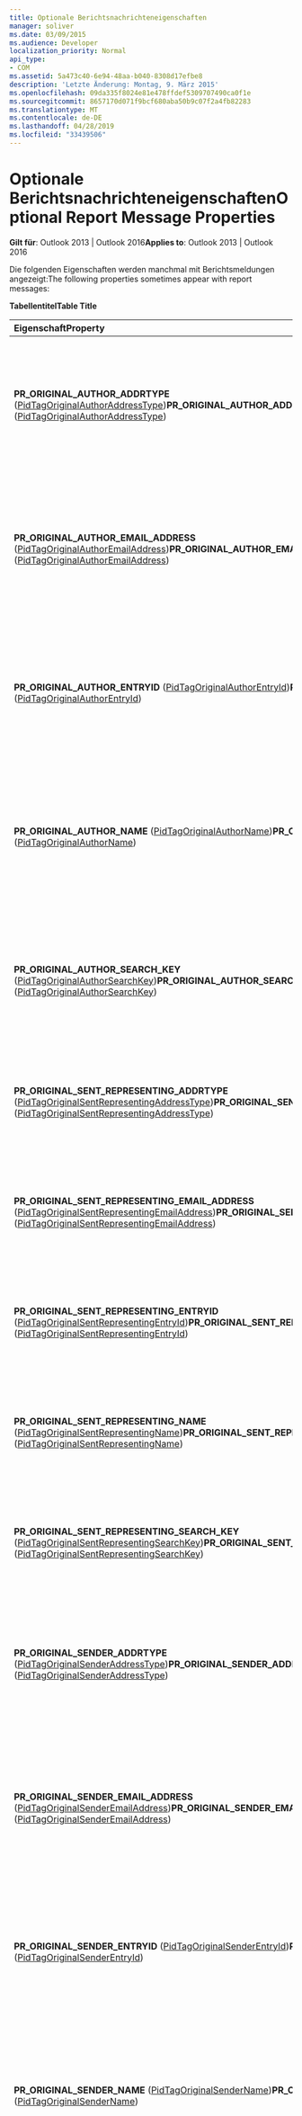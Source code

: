 ```yaml
---
title: Optionale Berichtsnachrichteneigenschaften
manager: soliver
ms.date: 03/09/2015
ms.audience: Developer
localization_priority: Normal
api_type:
- COM
ms.assetid: 5a473c40-6e94-48aa-b040-8308d17efbe8
description: 'Letzte Änderung: Montag, 9. März 2015'
ms.openlocfilehash: 09da335f8024e81e478ffdef5309707490ca0f1e
ms.sourcegitcommit: 8657170d071f9bcf680aba50b9c07f2a4fb82283
ms.translationtype: MT
ms.contentlocale: de-DE
ms.lasthandoff: 04/28/2019
ms.locfileid: "33439506"
---
```

# <a name="optional-report-message-properties"></a><span data-ttu-id="6ee0d-103">Optionale Berichtsnachrichteneigenschaften</span><span class="sxs-lookup"><span data-stu-id="6ee0d-103">Optional Report Message Properties</span></span>

  
  
<span data-ttu-id="6ee0d-104">**Gilt für**: Outlook 2013 | Outlook 2016</span><span class="sxs-lookup"><span data-stu-id="6ee0d-104">**Applies to**: Outlook 2013 | Outlook 2016</span></span> 
  
<span data-ttu-id="6ee0d-105">Die folgenden Eigenschaften werden manchmal mit Berichtsmeldungen angezeigt:</span><span class="sxs-lookup"><span data-stu-id="6ee0d-105">The following properties sometimes appear with report messages:</span></span>
  
<span data-ttu-id="6ee0d-106">**Tabellentitel**</span><span class="sxs-lookup"><span data-stu-id="6ee0d-106">**Table Title**</span></span>

|<span data-ttu-id="6ee0d-107">**Eigenschaft**</span><span class="sxs-lookup"><span data-stu-id="6ee0d-107">**Property**</span></span>|<span data-ttu-id="6ee0d-108">**Beschreibung**</span><span class="sxs-lookup"><span data-stu-id="6ee0d-108">**Description**</span></span>|
|:-----|:-----|
|<span data-ttu-id="6ee0d-109">**PR_ORIGINAL_AUTHOR_ADDRTYPE** ([PidTagOriginalAuthorAddressType](pidtagoriginalauthoraddresstype-canonical-property.md))</span><span class="sxs-lookup"><span data-stu-id="6ee0d-109">**PR_ORIGINAL_AUTHOR_ADDRTYPE** ([PidTagOriginalAuthorAddressType](pidtagoriginalauthoraddresstype-canonical-property.md))</span></span>  <br/> |<span data-ttu-id="6ee0d-110">Enthält den Adresstyp des Autors der ersten Version einer Nachricht, d. h. die Nachricht, bevor sie weitergeleitet oder beantwortet wird.</span><span class="sxs-lookup"><span data-stu-id="6ee0d-110">Contains the address type of the author of the first version of a message, that is, the message before it is forwarded or replied to.</span></span>  <br/> |
|<span data-ttu-id="6ee0d-111">**PR_ORIGINAL_AUTHOR_EMAIL_ADDRESS** ([PidTagOriginalAuthorEmailAddress](pidtagoriginalauthoremailaddress-canonical-property.md))</span><span class="sxs-lookup"><span data-stu-id="6ee0d-111">**PR_ORIGINAL_AUTHOR_EMAIL_ADDRESS** ([PidTagOriginalAuthorEmailAddress](pidtagoriginalauthoremailaddress-canonical-property.md))</span></span>  <br/> |<span data-ttu-id="6ee0d-112">Enthält die E-Mail-Adresse des Autors der ersten Version einer Nachricht, d. h. die Nachricht, bevor sie weitergeleitet oder beantwortet wird.</span><span class="sxs-lookup"><span data-stu-id="6ee0d-112">Contains the email address of the author of the first version of a message, that is, the message before it is forwarded or replied to.</span></span>  <br/> |
|<span data-ttu-id="6ee0d-113">**PR_ORIGINAL_AUTHOR_ENTRYID** ([PidTagOriginalAuthorEntryId](pidtagoriginalauthorentryid-canonical-property.md))</span><span class="sxs-lookup"><span data-stu-id="6ee0d-113">**PR_ORIGINAL_AUTHOR_ENTRYID** ([PidTagOriginalAuthorEntryId](pidtagoriginalauthorentryid-canonical-property.md))</span></span>  <br/> |<span data-ttu-id="6ee0d-114">Enthält die Eintrags-ID des Autors der ersten Version einer Nachricht, d. h. die Nachricht, bevor sie weitergeleitet oder beantwortet wird.</span><span class="sxs-lookup"><span data-stu-id="6ee0d-114">Contains the entry identifier of the author of the first version of a message, that is, the message before it is forwarded or replied to.</span></span>  <br/> |
|<span data-ttu-id="6ee0d-115">**PR_ORIGINAL_AUTHOR_NAME** ([PidTagOriginalAuthorName](pidtagoriginalauthorname-canonical-property.md))</span><span class="sxs-lookup"><span data-stu-id="6ee0d-115">**PR_ORIGINAL_AUTHOR_NAME** ([PidTagOriginalAuthorName](pidtagoriginalauthorname-canonical-property.md))</span></span>  <br/> |<span data-ttu-id="6ee0d-116">Enthält den Anzeigenamen des Autors der ersten Version einer Nachricht, d. h. die Nachricht, bevor sie weitergeleitet oder beantwortet wird.</span><span class="sxs-lookup"><span data-stu-id="6ee0d-116">Contains the display name of the author of the first version of a message, that is, the message before it is forwarded or replied to.</span></span>  <br/> |
|<span data-ttu-id="6ee0d-117">**PR_ORIGINAL_AUTHOR_SEARCH_KEY** ([PidTagOriginalAuthorSearchKey](pidtagoriginalauthorsearchkey-canonical-property.md))</span><span class="sxs-lookup"><span data-stu-id="6ee0d-117">**PR_ORIGINAL_AUTHOR_SEARCH_KEY** ([PidTagOriginalAuthorSearchKey](pidtagoriginalauthorsearchkey-canonical-property.md))</span></span>  <br/> |<span data-ttu-id="6ee0d-118">Enthält den Suchschlüssel des Autors der ersten Version einer Nachricht, d. h. die Nachricht, bevor sie weitergeleitet oder beantwortet wird.</span><span class="sxs-lookup"><span data-stu-id="6ee0d-118">Contains the search key of the author of the first version of a message, that is, the message before it is forwarded or replied to.</span></span>  <br/> |
|<span data-ttu-id="6ee0d-119">**PR_ORIGINAL_SENT_REPRESENTING_ADDRTYPE** ([PidTagOriginalSentRepresentingAddressType](pidtagoriginalsentrepresentingaddresstype-canonical-property.md))</span><span class="sxs-lookup"><span data-stu-id="6ee0d-119">**PR_ORIGINAL_SENT_REPRESENTING_ADDRTYPE** ([PidTagOriginalSentRepresentingAddressType](pidtagoriginalsentrepresentingaddresstype-canonical-property.md))</span></span>  <br/> |<span data-ttu-id="6ee0d-120">Enthält den Adresstyp des Messagingbenutzers, in dessen Auftrag die ursprüngliche Nachricht gesendet wurde.</span><span class="sxs-lookup"><span data-stu-id="6ee0d-120">Contains the address type of the messaging user on whose behalf the original message was sent.</span></span>  <br/> |
|<span data-ttu-id="6ee0d-121">**PR_ORIGINAL_SENT_REPRESENTING_EMAIL_ADDRESS** ([PidTagOriginalSentRepresentingEmailAddress](pidtagoriginalsentrepresentingemailaddress-canonical-property.md))</span><span class="sxs-lookup"><span data-stu-id="6ee0d-121">**PR_ORIGINAL_SENT_REPRESENTING_EMAIL_ADDRESS** ([PidTagOriginalSentRepresentingEmailAddress](pidtagoriginalsentrepresentingemailaddress-canonical-property.md))</span></span>  <br/> |<span data-ttu-id="6ee0d-122">Enthält die E-Mail-Adresse des Messagingbenutzers, in dessen Auftrag die ursprüngliche Nachricht gesendet wurde.</span><span class="sxs-lookup"><span data-stu-id="6ee0d-122">Contains the email address of the messaging user on whose behalf the original message was sent.</span></span>  <br/> |
|<span data-ttu-id="6ee0d-123">**PR_ORIGINAL_SENT_REPRESENTING_ENTRYID** ([PidTagOriginalSentRepresentingEntryId](pidtagoriginalsentrepresentingentryid-canonical-property.md))</span><span class="sxs-lookup"><span data-stu-id="6ee0d-123">**PR_ORIGINAL_SENT_REPRESENTING_ENTRYID** ([PidTagOriginalSentRepresentingEntryId](pidtagoriginalsentrepresentingentryid-canonical-property.md))</span></span>  <br/> |<span data-ttu-id="6ee0d-124">Enthält die Eintrags-ID des Messagingbenutzers, in dessen Auftrag die ursprüngliche Nachricht gesendet wurde.</span><span class="sxs-lookup"><span data-stu-id="6ee0d-124">Contains the entry identifier of the messaging user on whose behalf the original message was sent.</span></span>  <br/> |
|<span data-ttu-id="6ee0d-125">**PR_ORIGINAL_SENT_REPRESENTING_NAME** ([PidTagOriginalSentRepresentingName](pidtagoriginalsentrepresentingname-canonical-property.md))</span><span class="sxs-lookup"><span data-stu-id="6ee0d-125">**PR_ORIGINAL_SENT_REPRESENTING_NAME** ([PidTagOriginalSentRepresentingName](pidtagoriginalsentrepresentingname-canonical-property.md))</span></span>  <br/> |<span data-ttu-id="6ee0d-126">Enthält den Anzeigenamen des Messagingbenutzers, in dessen Auftrag die ursprüngliche Nachricht gesendet wurde.</span><span class="sxs-lookup"><span data-stu-id="6ee0d-126">Contains the display name of the messaging user on whose behalf the original message was sent.</span></span>  <br/> |
|<span data-ttu-id="6ee0d-127">**PR_ORIGINAL_SENT_REPRESENTING_SEARCH_KEY** ([PidTagOriginalSentRepresentingSearchKey](pidtagoriginalsentrepresentingsearchkey-canonical-property.md))</span><span class="sxs-lookup"><span data-stu-id="6ee0d-127">**PR_ORIGINAL_SENT_REPRESENTING_SEARCH_KEY** ([PidTagOriginalSentRepresentingSearchKey](pidtagoriginalsentrepresentingsearchkey-canonical-property.md))</span></span>  <br/> |<span data-ttu-id="6ee0d-128">Enthält den Suchschlüssel des Messagingbenutzers, in dessen Auftrag die ursprüngliche Nachricht gesendet wurde.</span><span class="sxs-lookup"><span data-stu-id="6ee0d-128">Contains the search key of the messaging user on whose behalf the original message was sent.</span></span>  <br/> |
|<span data-ttu-id="6ee0d-129">**PR_ORIGINAL_SENDER_ADDRTYPE** ([PidTagOriginalSenderAddressType](pidtagoriginalsenderaddresstype-canonical-property.md))</span><span class="sxs-lookup"><span data-stu-id="6ee0d-129">**PR_ORIGINAL_SENDER_ADDRTYPE** ([PidTagOriginalSenderAddressType](pidtagoriginalsenderaddresstype-canonical-property.md))</span></span>  <br/> |<span data-ttu-id="6ee0d-130">Enthält den Adresstyp des Absenders der ersten Version einer Nachricht, d. h. die Nachricht, bevor sie weitergeleitet oder beantwortet wird.</span><span class="sxs-lookup"><span data-stu-id="6ee0d-130">Contains the address type of the sender of the first version of a message, that is, the message before it is forwarded or replied to.</span></span>  <br/> |
|<span data-ttu-id="6ee0d-131">**PR_ORIGINAL_SENDER_EMAIL_ADDRESS** ([PidTagOriginalSenderEmailAddress](pidtagoriginalsenderemailaddress-canonical-property.md))</span><span class="sxs-lookup"><span data-stu-id="6ee0d-131">**PR_ORIGINAL_SENDER_EMAIL_ADDRESS** ([PidTagOriginalSenderEmailAddress](pidtagoriginalsenderemailaddress-canonical-property.md))</span></span>  <br/> |<span data-ttu-id="6ee0d-132">Enthält die E-Mail-Adresse des Absenders der ersten Version einer Nachricht, d. h. die Nachricht, bevor sie weitergeleitet oder beantwortet wird.</span><span class="sxs-lookup"><span data-stu-id="6ee0d-132">Contains the email address of the sender of the first version of a message, that is, the message before it is forwarded or replied to.</span></span>  <br/> |
|<span data-ttu-id="6ee0d-133">**PR_ORIGINAL_SENDER_ENTRYID** ([PidTagOriginalSenderEntryId](pidtagoriginalsenderentryid-canonical-property.md))</span><span class="sxs-lookup"><span data-stu-id="6ee0d-133">**PR_ORIGINAL_SENDER_ENTRYID** ([PidTagOriginalSenderEntryId](pidtagoriginalsenderentryid-canonical-property.md))</span></span>  <br/> |<span data-ttu-id="6ee0d-134">Enthält die Eintrags-ID des Absenders der ersten Version einer Nachricht, d. h. die Nachricht, bevor sie weitergeleitet oder beantwortet wird.</span><span class="sxs-lookup"><span data-stu-id="6ee0d-134">Contains the entry identifier of the sender of the first version of a message, that is, the message before it is forwarded or replied to.</span></span>  <br/> |
|<span data-ttu-id="6ee0d-135">**PR_ORIGINAL_SENDER_NAME** ([PidTagOriginalSenderName](pidtagoriginalsendername-canonical-property.md))</span><span class="sxs-lookup"><span data-stu-id="6ee0d-135">**PR_ORIGINAL_SENDER_NAME** ([PidTagOriginalSenderName](pidtagoriginalsendername-canonical-property.md))</span></span>  <br/> |<span data-ttu-id="6ee0d-136">Enthält den Anzeigenamen des Absenders der ersten Version einer Nachricht, d. h. die Nachricht, bevor sie weitergeleitet oder beantwortet wird.</span><span class="sxs-lookup"><span data-stu-id="6ee0d-136">Contains the display name of the sender of the first version of a message, that is, the message before it is forwarded or replied to.</span></span>  <br/> |
|<span data-ttu-id="6ee0d-137">**PR_ORIGINAL_SENDER_SEARCH_KEY** ([PidTagOriginalSenderSearchKey](pidtagoriginalsendersearchkey-canonical-property.md))</span><span class="sxs-lookup"><span data-stu-id="6ee0d-137">**PR_ORIGINAL_SENDER_SEARCH_KEY** ([PidTagOriginalSenderSearchKey](pidtagoriginalsendersearchkey-canonical-property.md))</span></span>  <br/> |<span data-ttu-id="6ee0d-138">Enthält den Suchschlüssel für den Absender der ersten Version einer Nachricht, d. h. die Nachricht, bevor sie weitergeleitet oder beantwortet wird.</span><span class="sxs-lookup"><span data-stu-id="6ee0d-138">Contains the search key for the sender of the first version of a message, that is, the message before it is forwarded or replied to.</span></span>  <br/> |
   

